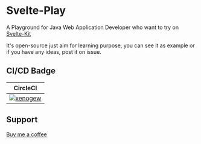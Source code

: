 # Svelte-Play

A Playground for Java Web Application Developer who want to try on [Svelte-Kit](https://kit.svelte.dev/)

It's open-source just aim for learning purpose, you can see it as example or if you have any ideas, post it on issue.

## CI/CD Badge

| CircleCI                                                                                            |
| --------------------------------------------------------------------------------------------------- |
| [![xenogew](https://circleci.com/gh/xenogew/svelte-play.svg?style=svg)](https://circleci.com/docs/) |

## Support

[Buy me a coffee](https://www.buymeacoffee.com/xenogew)
